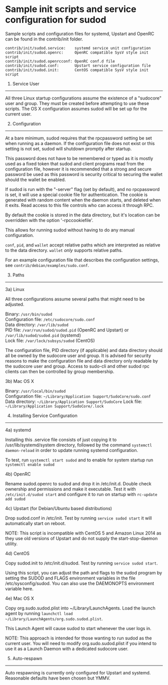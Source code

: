 Sample init scripts and service configuration for sudod
==========================================================

Sample scripts and configuration files for systemd, Upstart and OpenRC
can be found in the contrib/init folder.

    contrib/init/sudod.service:    systemd service unit configuration
    contrib/init/sudod.openrc:     OpenRC compatible SysV style init script
    contrib/init/sudod.openrcconf: OpenRC conf.d file
    contrib/init/sudod.conf:       Upstart service configuration file
    contrib/init/sudod.init:       CentOS compatible SysV style init script

1. Service User
---------------------------------

All three Linux startup configurations assume the existence of a "sudocore" user
and group.  They must be created before attempting to use these scripts.
The OS X configuration assumes sudod will be set up for the current user.

2. Configuration
---------------------------------

At a bare minimum, sudod requires that the rpcpassword setting be set
when running as a daemon.  If the configuration file does not exist or this
setting is not set, sudod will shutdown promptly after startup.

This password does not have to be remembered or typed as it is mostly used
as a fixed token that sudod and client programs read from the configuration
file, however it is recommended that a strong and secure password be used
as this password is security critical to securing the wallet should the
wallet be enabled.

If sudod is run with the "-server" flag (set by default), and no rpcpassword is set,
it will use a special cookie file for authentication. The cookie is generated with random
content when the daemon starts, and deleted when it exits. Read access to this file
controls who can access it through RPC.

By default the cookie is stored in the data directory, but it's location can be overridden
with the option '-rpccookiefile'.

This allows for running sudod without having to do any manual configuration.

`conf`, `pid`, and `wallet` accept relative paths which are interpreted as
relative to the data directory. `wallet` *only* supports relative paths.

For an example configuration file that describes the configuration settings,
see `contrib/debian/examples/sudo.conf`.

3. Paths
---------------------------------

3a) Linux

All three configurations assume several paths that might need to be adjusted.

Binary:              `/usr/bin/sudod`  
Configuration file:  `/etc/sudocore/sudo.conf`  
Data directory:      `/var/lib/sudod`  
PID file:            `/var/run/sudod/sudod.pid` (OpenRC and Upstart) or `/var/lib/sudod/sudod.pid` (systemd)  
Lock file:           `/var/lock/subsys/sudod` (CentOS)  

The configuration file, PID directory (if applicable) and data directory
should all be owned by the sudocore user and group.  It is advised for security
reasons to make the configuration file and data directory only readable by the
sudocore user and group.  Access to sudo-cli and other sudod rpc clients
can then be controlled by group membership.

3b) Mac OS X

Binary:              `/usr/local/bin/sudod`  
Configuration file:  `~/Library/Application Support/SudoCore/sudo.conf`  
Data directory:      `~/Library/Application Support/SudoCore`
Lock file:           `~/Library/Application Support/SudoCore/.lock`

4. Installing Service Configuration
-----------------------------------

4a) systemd

Installing this .service file consists of just copying it to
/usr/lib/systemd/system directory, followed by the command
`systemctl daemon-reload` in order to update running systemd configuration.

To test, run `systemctl start sudod` and to enable for system startup run
`systemctl enable sudod`

4b) OpenRC

Rename sudod.openrc to sudod and drop it in /etc/init.d.  Double
check ownership and permissions and make it executable.  Test it with
`/etc/init.d/sudod start` and configure it to run on startup with
`rc-update add sudod`

4c) Upstart (for Debian/Ubuntu based distributions)

Drop sudod.conf in /etc/init.  Test by running `service sudod start`
it will automatically start on reboot.

NOTE: This script is incompatible with CentOS 5 and Amazon Linux 2014 as they
use old versions of Upstart and do not supply the start-stop-daemon utility.

4d) CentOS

Copy sudod.init to /etc/init.d/sudod. Test by running `service sudod start`.

Using this script, you can adjust the path and flags to the sudod program by
setting the SUDOD and FLAGS environment variables in the file
/etc/sysconfig/sudod. You can also use the DAEMONOPTS environment variable here.

4e) Mac OS X

Copy org.sudo.sudod.plist into ~/Library/LaunchAgents. Load the launch agent by
running `launchctl load ~/Library/LaunchAgents/org.sudo.sudod.plist`.

This Launch Agent will cause sudod to start whenever the user logs in.

NOTE: This approach is intended for those wanting to run sudod as the current user.
You will need to modify org.sudo.sudod.plist if you intend to use it as a
Launch Daemon with a dedicated sudocore user.

5. Auto-respawn
-----------------------------------

Auto respawning is currently only configured for Upstart and systemd.
Reasonable defaults have been chosen but YMMV.
